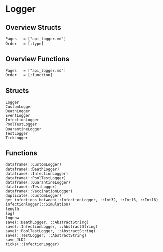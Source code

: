 # Logger

## Overview Structs
```@index
Pages   = ["api_logger.md"]
Order   = [:type]
```
## Overview Functions
```@index
Pages   = ["api_logger.md"]
Order   = [:function]
```

## Structs
```@docs
Logger
CustomLogger
DeathLogger
EventLogger
InfectionLogger
PoolTestLogger
QuarantineLogger
TestLogger
TickLogger
```

## Functions
```@docs
dataframe(::CustomLogger)
dataframe(::DeathLogger)
dataframe(::InfectionLogger)
dataframe(::PoolTestLogger)
dataframe(::QuarantineLogger)
dataframe(::TestLogger)
dataframe(::VaccinationLogger)
duplicate(::CustomLogger)
get_infections_between(::InfectionLogger, ::Int32, ::Int16, ::Int16)
infectionlogger(::Simulation)
length
log!
lognow
save(::DeathLogger, ::AbstractString)
save(::InfectionLogger, ::AbstractString)
save(::PoolTestLogger, ::AbstractString)
save(::TestLogger, ::AbstractString)
save_JLD2
ticks(::InfectionLogger)
```